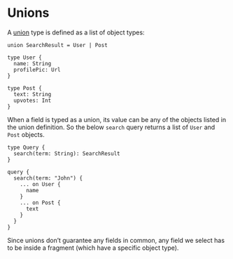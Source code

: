 # Unions

A [union](http://spec.graphql.org/draft/#sec-Unions) type is defined as a list of object types:

```gql
union SearchResult = User | Post

type User {
  name: String
  profilePic: Url
}

type Post {
  text: String
  upvotes: Int
}
```

When a field is typed as a union, its value can be any of the objects listed in the union definition. So the below `search` query returns a list of `User` and `Post` objects.

```gql
type Query {
  search(term: String): SearchResult
}
```

```gql
query {
  search(term: "John") {
    ... on User {
      name
    }
    ... on Post {
      text
    }
  }
}
```

Since unions don’t guarantee any fields in common, any field we select has to be inside a fragment (which have a specific object type).

